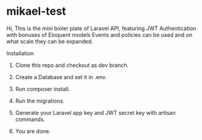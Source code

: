 # mikael-test

Hi, This is the mini bioler plate of Laravel API, featuring JWT Authentication with bonuses of Eloquent models Events and policies can be used and on what scale they can be expanded.

Installation

1. Clone this repo and checkout as dev branch.

2. Create a Database and set it in .env.

3. Run composer install.

4. Run the migrations.

5. Generate your Laravel app key and JWT secret key with artisan commands.

6. You are done.
